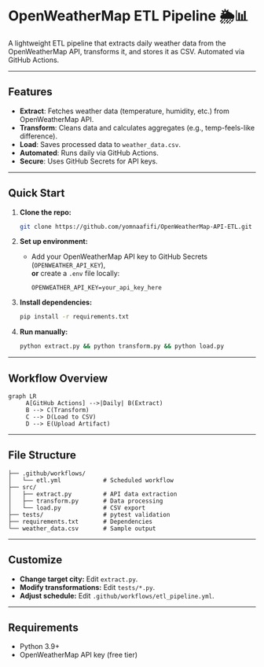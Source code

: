 # OpenWeatherMap ETL Pipeline 🌦️📊

A lightweight ETL pipeline that extracts daily weather data from the OpenWeatherMap API, transforms it, and stores it as CSV. Automated via GitHub Actions.

---

## Features

- **Extract**: Fetches weather data (temperature, humidity, etc.) from OpenWeatherMap API.
- **Transform**: Cleans data and calculates aggregates (e.g., temp-feels-like difference).
- **Load**: Saves processed data to `weather_data.csv`.
- **Automated**: Runs daily via GitHub Actions.
- **Secure**: Uses GitHub Secrets for API keys.

---

## Quick Start

1. **Clone the repo:**
    ```bash
    git clone https://github.com/yomnaafifi/OpenWeatherMap-API-ETL.git
    ```

2. **Set up environment:**
    - Add your OpenWeatherMap API key to GitHub Secrets (`OPENWEATHER_API_KEY`),  
      **or** create a `.env` file locally:
      ```
      OPENWEATHER_API_KEY=your_api_key_here
      ```

3. **Install dependencies:**
    ```bash
    pip install -r requirements.txt
    ```

4. **Run manually:**
    ```bash
    python extract.py && python transform.py && python load.py
    ```

---

## Workflow Overview

```mermaid
graph LR
     A[GitHub Actions] -->|Daily| B(Extract)
     B --> C(Transform)
     C --> D(Load to CSV)
     D --> E(Upload Artifact)
```

---

## File Structure

```
├── .github/workflows/
│   └── etl.yml            # Scheduled workflow
├── src/
│   ├── extract.py         # API data extraction
│   ├── transform.py       # Data processing
│   └── load.py            # CSV export
├── tests/                 # pytest validation
├── requirements.txt       # Dependencies
└── weather_data.csv       # Sample output
```

---

## Customize

- **Change target city:** Edit `extract.py`.
- **Modify transformations:** Edit `tests/*.py`.
- **Adjust schedule:** Edit `.github/workflows/etl_pipeline.yml`.

---

## Requirements

- Python 3.9+
- OpenWeatherMap API key (free tier)

